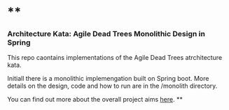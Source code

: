 # **

### Architecture Kata: Agile Dead Trees Monolithic Design in Spring

This repo caontains implementations of the Agile Dead Trees atrchitecture kata.

Initiall there is a monolithic implemengation built on Spring boot. More details on the design, code and how to run are in the /monolith directory.

You can find out more about the overall project aims [here](https://medium.com/p/9aa6959e27da).
**
